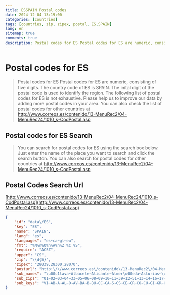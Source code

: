 ```yaml
---
title: ESSPAIN Postal codes 
date: 2024-12-04 13:19:00
categories: [countries]
tags: [countries, zip, zipex, postal, ES,SPAIN]
lang: en
sitemap: true
comments: true
description: Postal codes for ES Postal codes for ES are numeric, consisting of five digits. The country code of ES is SPAIN. The inital digit of the postal code is used to identify the region. The following list of postal codes for ES is not exhaustive. Please help us to improve our data by adding more postal codes in your area. You can also check the list of postal codes for other countries at http://www.correos.es/contenido/13-MenuRec2/04-MenuRec24/1010_s-CodPostal.asp
---
```


# Postal codes for ES
> Postal codes for ES Postal codes for ES are numeric, consisting of five digits. The country code of ES is SPAIN. The inital digit of the postal code is used to identify the region. The following list of postal codes for ES is not exhaustive. Please help us to improve our data by adding more postal codes in your area. You can also check the list of postal codes for other countries at http://www.correos.es/contenido/13-MenuRec2/04-MenuRec24/1010_s-CodPostal.asp

## Postal codes for ES Search 
> You can search for postal codes for ES using the search box below. Just enter the name of the place you want to search and click the search button. You can also search for postal codes for other countries at http://www.correos.es/contenido/13-MenuRec2/04-MenuRec24/1010_s-CodPostal.asp

## Postal Codes Search Url

[http://www.correos.es/contenido/13-MenuRec2/04-MenuRec24/1010_s-CodPostal.asp](http://www.correos.es/contenido/13-MenuRec2/04-MenuRec24/1010_s-CodPostal.asp)
```json
{
    "id": "data\/ES",
    "key": "ES",
    "name": "SPAIN",
    "lang": "es",
    "languages": "es~ca~gl~eu",
    "fmt": "%N%n%O%n%A%n%Z %C %S",
    "require": "ACSZ",
    "upper": "CS",
    "zip": "\\d{5}",
    "zipex": "28039,28300,28070",
    "posturl": "http:\/\/www.correos.es\/contenido\/13-MenuRec2\/04-MenuRec24\/1010_s-CodPostal.asp",
    "sub_names": "\u00c1lava~Albacete~Alicante~Almer\u00eda~Asturias~\u00c1vila~Badajoz~Barcelona~Burgos~C\u00e1ceres~C\u00e1diz~Cantabria~Castell\u00f3n~Ceuta~Ciudad Real~C\u00f3rdoba~Cuenca~Girona~Granada~Guadalajara~Guip\u00fazcoa~Huelva~Huesca~Islas Baleares~Ja\u00e9n~La Coru\u00f1a~La Rioja~Las Palmas~Le\u00f3n~L\u00e9rida~Lugo~Madrid~M\u00e1laga~Melilla~Murcia~Navarra~Ourense~Palencia~Pontevedra~Salamanca~Santa Cruz de Tenerife~Segovia~Sevilla~Soria~Tarragona~Teruel~Toledo~Valencia~Valladolid~Vizcaya~Zamora~Zaragoza",
    "sub_zips": "01~02~03~04~33~05~06~08~09~10~11~39~12~51~13~14~16~17~18~19~20~21~22~07~23~15~26~35~24~25~27~28~29~52~30~31~32~34~36~37~38~40~41~26127|42~43~44~45~46~47~48~49~50",
    "sub_keys": "VI~AB~A~AL~O~AV~BA~B~BU~CC~CA~S~CS~CE~CR~CO~CU~GI~GR~GU~SS~H~HU~PM~J~C~LO~GC~LE~L~LU~M~MA~ML~MU~NA~OR~P~PO~SA~TF~SG~SE~SO~T~TE~TO~V~VA~BI~ZA~Z"
}
```

